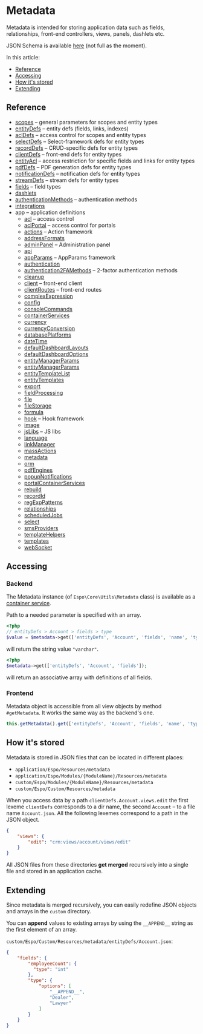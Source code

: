 # Metadata

Metadata is intended for storing application data such as fields, relationships, front-end controllers, views, panels, dashlets etc.

JSON Schema is available [here](https://github.com/espocrm/espocrm/tree/master/schema/metadata) (not full as the moment).

In this article:

* [Reference](#reference)
* [Accessing](#accessing)
* [How it's stored](#how-its-stored)
* [Extending](#extending)

## Reference

* [scopes](metadata/scopes.md) – general parameters for scopes and entity types
* [entityDefs](metadata/entity-defs.md) – entity defs (fields, links, indexes)
* [aclDefs](metadata/acl-defs.md) – access control for scopes and entity types
* [selectDefs](metadata/select-defs.md) – Select-framework defs for entity types
* [recordDefs](metadata/record-defs.md) – CRUD-specific defs for entity types
* [clientDefs](metadata/client-defs.md) – front-end defs for entity types
* [entityAcl](metadata/entity-acl.md) – access restriction for specific fields and links for entity types
* [pdfDefs](metadata/pdf-defs.md) – PDF generation defs for entity types
* [notificationDefs](metadata/notification-defs.md) – notification defs for entity types
* [streamDefs](metadata/stream-defs.md) – stream defs for entity types
* [fields](metadata/fields.md) – field types
* [dashlets](metadata/dashlets.md)
* [authenticationMethods](metadata/authentication-methods.md) – authentication methods
* [integrations](metadata/integrations.md)
* app – application definitions
  * [acl](metadata/app-acl.md) – access control
  * [aclPortal](metadata/app-acl-portal.md) – access control for portals
  * [actions](metadata/app-actions.md) – Action framework
  * [addressFormats](metadata/app-address-formats.md)
  * [adminPanel](metadata/app-admin-panel.md) – Administration panel
  * [api](metadata/app-api.md)
  * [appParams](metadata/app-app-params.md) – AppParams framework
  * [authentication](metadata/app-authentication.md)
  * [authentication2FAMethods](metadata/app-authentication-2fa-methods.md) – 2-factor authentication methods
  * [cleanup](metadata/app-cleanup.md)
  * [client](metadata/app-client.md) – front-end client
  * [clientRoutes](metadata/app-client-routes.md) – front-end routes
  * [complexExpression](metadata/app-complex-expression.md)
  * [config](metadata/app-config.md)
  * [consoleCommands](metadata/app-console-commands.md)
  * [containerServices](metadata/app-container-services.md)
  * [currency](metadata/app-currency.md)
  * [currencyConversion](metadata/app-currency-conversion.md)
  * [databasePlatforms](metadata/app-database-platforms.md)
  * [dateTime](metadata/app-date-time.md)
  * [defaultDashboardLayouts](metadata/app-default-dashboard-layouts.md)
  * [defaultDashboardOptions](metadata/app-default-dashboard-options.md)
  * [entityManagerParams](metadata/app-entity-manager.md)
  * [entityManagerParams](metadata/app-entity-manager-params.md)
  * [entityTemplateList](metadata/app-entity-template-list.md)
  * [entityTemplates](metadata/app-entity-templates.md)
  * [export](metadata/app-export.md)
  * [fieldProcessing](metadata/app-field-processing.md)
  * [file](metadata/app-file.md)
  * [fileStorage](metadata/app-file-storage.md)
  * [formula](metadata/app-formula.md)
  * [hook](metadata/app-hook.md) – Hook framework
  * [image](metadata/app-image.md)
  * [jsLibs](metadata/app-js-libs.md) – JS libs
  * [language](metadata/app-language.md)
  * [linkManager](metadata/app-link-manager.md)
  * [massActions](metadata/app-mass-actions.md)
  * [metadata](metadata/app-metadata.md)
  * [orm](metadata/app-orm.md)
  * [pdfEngines](metadata/app-pdf-engines.md)
  * [popupNotifications](metadata/app-popup-notifications.md)
  * [portalContainerServices](metadata/app-portal-container-services.md)
  * [rebuild](metadata/app-rebuild.md)
  * [recordId](metadata/app-record-id.md)
  * [regExpPatterns](metadata/app-reg-exp-patterns.md)
  * [relationships](metadata/app-relationships.md)
  * [scheduledJobs](metadata/app-scheduled-jobs.md)
  * [select](metadata/app-select.md)
  * [smsProviders](metadata/app-sms-prividers.md)
  * [templateHelpers](metadata/app-template-helpers.md)
  * [templates](metadata/app-templates.md)
  * [webSocket](metadata/app-web-socket.md)


## Accessing

### Backend

The Metadata instance (of `Espo\Core\Utils\Metadata` class) is available as a [container service](di.md).

Path to a needed parameter is specified with an array.

```php
<?php
// entityDefs > Account > fields > type
$value = $metadata->get(['entityDefs', 'Account', 'fields', 'name', 'type']);
```
will return the string value `"varchar"`.

```php
<?php
$metadata->get(['entityDefs', 'Account', 'fields']);
```
will return an associative array with definitions of all fields.


### Frontend

Metadata object is accessible from all view objects by method `#getMetadata`. It works the same way as the backend's one.

```js
this.getMetadata().get(['entityDefs', 'Account', 'fields', 'name', 'type']);
```


## How it's stored

Metadata is stored in JSON files that can be located in different places:

* `application/Espo/Resources/metadata`
* `application/Espo/Modules/{ModuleName}/Resources/metadata`
* `custom/Espo/Modules/{ModuleName}/Resources/metadata`
* `custom/Espo/Custom/Resources/metadata`

When you access data by a path `clientDefs.Account.views.edit` the first lexeme `clientDefs` corresponds to a dir name, the second `Account` – to a file name `Account.json`. All the following lexemes correspond to a path in the JSON object.

```json
{
    "views": {
        "edit": "crm:views/account/views/edit" 
    }
}
```

All JSON files from these directories **get merged** recursively into a single file and stored in an application cache. 

## Extending

Since metadata is merged recursively, you can easily redefine JSON objects and arrays in the `custom` directory.

You can **append** values to existing arrays by using the `__APPEND__` string as the first element of an array.

`custom/Espo/Custom/Resources/metadata/entityDefs/Account.json`:

```json
{
    "fields": {
        "employeeCount": {
          "type": "int"
        },
        "type": {
            "options": [
                "__APPEND__",
                "Dealer",
                "Lawyer"
            ]
        }
    }
}
```

